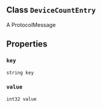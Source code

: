 

## Class  `DeviceCountEntry` 
A ProtocolMessage



## Properties


###  `key` 
 `string key` 



###  `value` 
 `int32 value` 

